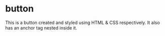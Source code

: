 # button
This is a button created and styled using HTML &amp; CSS respectively. It also has an anchor tag nested inside it.
